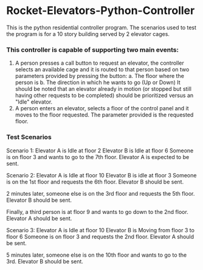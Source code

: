 # Rocket-Elevators-Python-Controller
This is the python residential controller program. The scenarios used to test the program is for a 10 story building served by 2 elevator cages.

### This controller is capable of supporting two main events:

1. A person presses a call button to request an elevator, the controller selects an available cage and it is routed to that person based on two parameters provided by pressing the button:
a. The floor where the person is
b. The direction in which he wants to go (Up or Down)
It should be noted that an elevator already in motion (or stopped but still having other requests to be completed) should be prioritized versus an "Idle" elevator.
2. A person enters an elevator, selects a floor of the control panel and it moves to the floor requested. The parameter provided is the requested floor.


### Test Scenarios

Scenario 1:
Elevator A is Idle at floor 2
Elevator B is Idle at floor 6
Someone is on floor 3 and wants to go to the 7th floor.
Elevator A is expected to be sent.

Scenario 2:
Elevator A is Idle at floor 10
Elevator B is idle at floor 3
Someone is on the 1st floor and requests the 6th floor.
Elevator B should be sent.

2 minutes later, someone else is on the 3rd floor and requests the 5th floor. Elevator B should be sent.

Finally, a third person is at floor 9 and wants to go down to the 2nd floor.
Elevator A should be sent.

Scenario 3:
Elevator A is Idle at floor 10
Elevator B is Moving from floor 3 to floor 6
Someone is on floor 3 and requests the 2nd floor.
Elevator A should be sent.

5 minutes later, someone else is on the 10th floor and wants to go to the 3rd. Elevator B should be sent.

